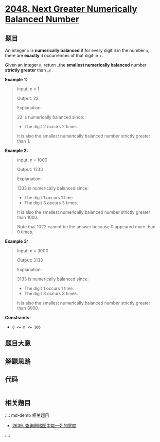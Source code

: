 # [2048. Next Greater Numerically Balanced Number](https://leetcode.com/problems/next-greater-numerically-balanced-number/)

## 题目

An integer `x` is **numerically balanced** if for every digit `d` in the
number `x`, there are **exactly** `d` occurrences of that digit in `x`.

Given an integer `n`, return _the **smallest numerically balanced** number
**strictly greater** than _`n` _._



**Example 1:**

> Input: n = 1
> 
> Output: 22
> 
> Explanation: 
> 
> 22 is numerically balanced since:
> - The digit 2 occurs 2 times. 
> 
> It is also the smallest numerically balanced number strictly greater than 1.

**Example 2:**

> Input: n = 1000
> 
> Output: 1333
> 
> Explanation: 
> 
> 1333 is numerically balanced since:
> - The digit 1 occurs 1 time.
> - The digit 3 occurs 3 times. 
> 
> It is also the smallest numerically balanced number strictly greater than 1000.
> 
> Note that 1022 cannot be the answer because 0 appeared more than 0 times.

**Example 3:**

> Input: n = 3000
> 
> Output: 3133
> 
> Explanation: 
> 
> 3133 is numerically balanced since:
> - The digit 1 occurs 1 time.
> - The digit 3 occurs 3 times.
> 
> It is also the smallest numerically balanced number strictly greater than 3000.

**Constraints:**

  * `0 <= n <= 106`


## 题目大意

## 解题思路

## 代码

```javascript

```

## 相关题目

:::: md-demo 相关题目
- [2639. 查询网格图中每一列的宽度](https://leetcode.com/problems/find-the-width-of-columns-of-a-grid)

::::
